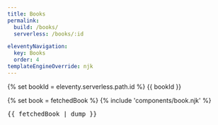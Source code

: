 ```yaml
---
title: Books
permalink:
  build: /books/
  serverless: /books/:id

eleventyNavigation:
  key: Books
  order: 4
templateEngineOverride: njk
---
```



{% set bookId = eleventy.serverless.path.id %}
{{ bookId }}

{% set book = fetchedBook %}
{% include 'components/book.njk' %}

<pre>
{{ fetchedBook | dump }}
</pre>
